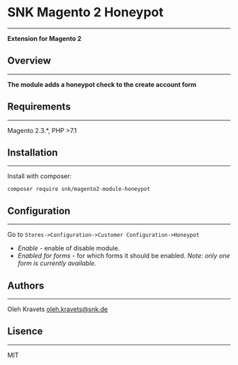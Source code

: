 # SNK Magento 2 Honeypot

----

**Extension for Magento 2**

## Overview

----

**The module adds a honeypot check to the create account form**

## Requirements

----

Magento 2.3.*, PHP >7.1

## Installation

----

Install with composer:

 ```
 composer require snk/magento2-module-honeypot
```

## Configuration

----

Go to `Stores->Configuration->Customer Configuration->Honeypot`

* _Enable_ - enable of disable module.
* _Enabled for forms_ - for which forms it should be enabled. _Note: only one form is currently available._

## Authors

----

Oleh Kravets <a href="mailto:oleh.kravets@snk.de">oleh.kravets@snk.de</a>

## Lisence

----

MIT